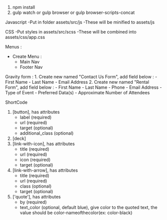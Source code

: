 1. npm install
2. gulp watch or gulp browser or gulp browser-scripts-concat

Javascript
-Put in folder assets/src/js
-These will be minified to assets/js

CSS
-Put styles in assets/src/scss
-These will be combined into assets/css/app.css

Menus :
 - Create Menu : 
    - Main Nav
    - Footer Nav

Gravity form :
    1. Create new named "Contact Us Form", add field below :
    - First Name
    - Last Name
    - Email Address
    2. Create new named "Rental Form", add field below :
    - First Name
    - Last Name
    - Phone
    - Email Address
    - Type of Event
    - Preferred Data(s)
    - Approximate Number of Attendees

ShortCode
1. [button], has attributes
    - label (required)
    - url (required)
    - target (optional)
    - additional_class (optional)
2. [deck]
3. [link-with-icon], has attributes
    - title (required)
    - url (required)
    - icon (required)
    - target (optional)
4. [link-with-arrow], has attributes
    - title (required)
    - url (required)
    - class (optional)
    - target (optional)
5. ['quote'], has attributes
    - by (required)
    - text_color (optional, default blue), give color to the quoted text, the value should be color-nameofthecolor(ex: color-black)